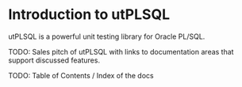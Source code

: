 # Introduction to utPLSQL

 utPLSQL is a powerful unit testing library for Oracle PL/SQL.

 TODO: Sales pitch of utPLSQL with links to documentation areas that support discussed features.

 TODO: Table of Contents / Index of the docs


    



